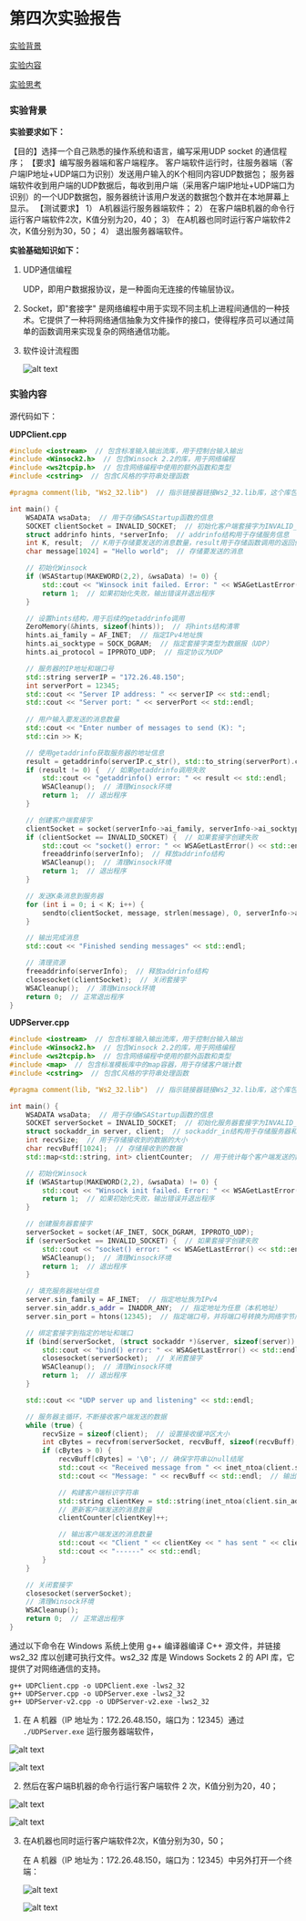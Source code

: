 # 第四次实验报告

[实验背景](#1)

[实验内容](#2)

[实验思考](#3)

### 实验背景<a id="1"></a>

**实验要求如下：**

【目的】选择一个自己熟悉的操作系统和语言，编写采用UDP socket 的通信程序；
【要求】编写服务器端和客户端程序。
客户端软件运行时，往服务器端（客户端IP地址+UDP端口为识别）发送用户输入的K个相同内容UDP数据包；
服务器端软件收到用户端的UDP数据后，每收到用户端（采用客户端IP地址+UDP端口为识别）的一个UDP数据包，服务器统计该用户发送的数据包个数并在本地屏幕上显示。
【测试要求】
1）	A机器运行服务器端软件；
2）	在客户端B机器的命令行运行客户端软件2次，K值分别为20，40； 
3）	在A机器也同时运行客户端软件2次，K值分别为30，50； 
4）	退出服务器端软件。

**实验基础知识如下：**

1. UDP通信编程

    UDP，即用户数据报协议，是一种面向无连接的传输层协议。

2. Socket，即"套接字"
    是网络编程中用于实现不同主机上进程间通信的一种技术。它提供了一种将网络通信抽象为文件操作的接口，使得程序员可以通过简单的函数调用来实现复杂的网络通信功能。

3. 软件设计流程图

    ![alt text](image.png)

### 实验内容<a id="2"></a>

源代码如下：

**UDPClient.cpp**

```cpp
#include <iostream>  // 包含标准输入输出流库，用于控制台输入输出
#include <Winsock2.h>  // 包含Winsock 2.2的库，用于网络编程
#include <ws2tcpip.h>  // 包含网络编程中使用的额外函数和类型
#include <cstring>  // 包含C风格的字符串处理函数

#pragma comment(lib, "Ws2_32.lib")  // 指示链接器链接Ws2_32.lib库，这个库包含Winsock函数的实现

int main() {
    WSADATA wsaData;  // 用于存储WSAStartup函数的信息
    SOCKET clientSocket = INVALID_SOCKET;  // 初始化客户端套接字为INVALID_SOCKET，表示未创建套接字
    struct addrinfo hints, *serverInfo;  // addrinfo结构用于存储服务信息
    int K, result;  // K用于存储要发送的消息数量，result用于存储函数调用的返回值
    char message[1024] = "Hello world";  // 存储要发送的消息

    // 初始化Winsock
    if (WSAStartup(MAKEWORD(2,2), &wsaData) != 0) {
        std::cout << "Winsock init failed. Error: " << WSAGetLastError() << std::endl;
        return 1;  // 如果初始化失败，输出错误并退出程序
    }

    // 设置hints结构，用于后续的getaddrinfo调用
    ZeroMemory(&hints, sizeof(hints));  // 将hints结构清零
    hints.ai_family = AF_INET;  // 指定IPv4地址族
    hints.ai_socktype = SOCK_DGRAM;  // 指定套接字类型为数据报（UDP）
    hints.ai_protocol = IPPROTO_UDP;  // 指定协议为UDP

    // 服务器的IP地址和端口号
    std::string serverIP = "172.26.48.150";
    int serverPort = 12345;
    std::cout << "Server IP address: " << serverIP << std::endl;
    std::cout << "Server port: " << serverPort << std::endl;
    
    // 用户输入要发送的消息数量
    std::cout << "Enter number of messages to send (K): ";
    std::cin >> K;

    // 使用getaddrinfo获取服务器的地址信息
    result = getaddrinfo(serverIP.c_str(), std::to_string(serverPort).c_str(), &hints, &serverInfo);
    if (result != 0) {  // 如果getaddrinfo调用失败
        std::cout << "getaddrinfo() error: " << result << std::endl;
        WSACleanup();  // 清理Winsock环境
        return 1;  // 退出程序
    }

    // 创建客户端套接字
    clientSocket = socket(serverInfo->ai_family, serverInfo->ai_socktype, serverInfo->ai_protocol);
    if (clientSocket == INVALID_SOCKET) {  // 如果套接字创建失败
        std::cout << "socket() error: " << WSAGetLastError() << std::endl;
        freeaddrinfo(serverInfo);  // 释放addrinfo结构
        WSACleanup();  // 清理Winsock环境
        return 1;  // 退出程序
    }

    // 发送K条消息到服务器
    for (int i = 0; i < K; i++) {
        sendto(clientSocket, message, strlen(message), 0, serverInfo->ai_addr, serverInfo->ai_addrlen);
    }

    // 输出完成消息
    std::cout << "Finished sending messages" << std::endl;

    // 清理资源
    freeaddrinfo(serverInfo);  // 释放addrinfo结构
    closesocket(clientSocket);  // 关闭套接字
    WSACleanup();  // 清理Winsock环境
    return 0;  // 正常退出程序
}
```

**UDPServer.cpp**

```cpp
#include <iostream>  // 包含标准输入输出流库，用于控制台输入输出
#include <Winsock2.h>  // 包含Winsock 2.2的库，用于网络编程
#include <ws2tcpip.h>  // 包含网络编程中使用的额外函数和类型
#include <map>  // 包含标准模板库中的map容器，用于存储客户端计数
#include <cstring>  // 包含C风格的字符串处理函数

#pragma comment(lib, "Ws2_32.lib")  // 指示链接器链接Ws2_32.lib库，这个库包含Winsock函数的实现

int main() {
    WSADATA wsaData;  // 用于存储WSAStartup函数的信息
    SOCKET serverSocket = INVALID_SOCKET;  // 初始化服务器套接字为INVALID_SOCKET，表示未创建套接字
    struct sockaddr_in server, client;  // sockaddr_in结构用于存储服务器和客户端的地址信息
    int recvSize;  // 用于存储接收到的数据的大小
    char recvBuff[1024];  // 存储接收到的数据
    std::map<std::string, int> clientCounter;  // 用于统计每个客户端发送的数据包数量

    // 初始化Winsock
    if (WSAStartup(MAKEWORD(2,2), &wsaData) != 0) {
        std::cout << "Winsock init failed. Error: " << WSAGetLastError() << std::endl;
        return 1;  // 如果初始化失败，输出错误并退出程序
    }

    // 创建服务器套接字
    serverSocket = socket(AF_INET, SOCK_DGRAM, IPPROTO_UDP);
    if (serverSocket == INVALID_SOCKET) {  // 如果套接字创建失败
        std::cout << "socket() error: " << WSAGetLastError() << std::endl;
        WSACleanup();  // 清理Winsock环境
        return 1;  // 退出程序
    }

    // 填充服务器地址信息
    server.sin_family = AF_INET;  // 指定地址族为IPv4
    server.sin_addr.s_addr = INADDR_ANY;  // 指定地址为任意（本机地址）
    server.sin_port = htons(12345);  // 指定端口号，并将端口号转换为网络字节序

    // 绑定套接字到指定的地址和端口
    if (bind(serverSocket, (struct sockaddr *)&server, sizeof(server)) == SOCKET_ERROR) {
        std::cout << "bind() error: " << WSAGetLastError() << std::endl;
        closesocket(serverSocket);  // 关闭套接字
        WSACleanup();  // 清理Winsock环境
        return 1;  // 退出程序
    }

    std::cout << "UDP server up and listening" << std::endl;

    // 服务器主循环，不断接收客户端发送的数据
    while (true) {
        recvSize = sizeof(client);  // 设置接收缓冲区大小
        int cBytes = recvfrom(serverSocket, recvBuff, sizeof(recvBuff), 0, (struct sockaddr *)&client, &recvSize);  // 接收数据
        if (cBytes > 0) {
            recvBuff[cBytes] = '\0'; // 确保字符串以null结尾
            std::cout << "Received message from " << inet_ntoa(client.sin_addr) << ":" << ntohs(client.sin_port) << std::endl;  // 输出客户端地址
            std::cout << "Message: " << recvBuff << std::endl;  // 输出接收到的消息

            // 构建客户端标识字符串
            std::string clientKey = std::string(inet_ntoa(client.sin_addr)) + ":" + std::to_string(ntohs(client.sin_port));
            // 更新客户端发送的消息数量
            clientCounter[clientKey]++;

            // 输出客户端发送的消息数量
            std::cout << "Client " << clientKey << " has sent " << clientCounter[clientKey] << " messages" << std::endl;
            std::cout << "------" << std::endl;
        }
    }

    // 关闭套接字
    closesocket(serverSocket);
    // 清理Winsock环境
    WSACleanup();
    return 0;  // 正常退出程序
}
```

通过以下命令在 Windows 系统上使用 g++ 编译器编译 C++ 源文件，并链接 ws2_32 库以创建可执行文件。ws2_32 库是 Windows Sockets 2 的 API 库，它提供了对网络通信的支持。

```
g++ UDPClient.cpp -o UDPClient.exe -lws2_32
g++ UDPServer.cpp -o UDPServer.exe -lws2_32
g++ UDPServer-v2.cpp -o UDPServer-v2.exe -lws2_32
```

1. 在 A 机器（IP 地址为：172.26.48.150，端口为：12345）通过 `./UDPServer.exe` 运行服务器端软件，

![alt text](1.png)

![alt text](2.png)

2. 然后在客户端B机器的命令行运行客户端软件 2 次，K值分别为20，40； 

![alt text](image-1.png)

![alt text](image-2.png)

3. 在A机器也同时运行客户端软件2次，K值分别为30，50；

    在 A 机器（IP 地址为：172.26.48.150，端口为：12345）中另外打开一个终端：

    ![alt text](3.png)

    ![alt text](4.png)
